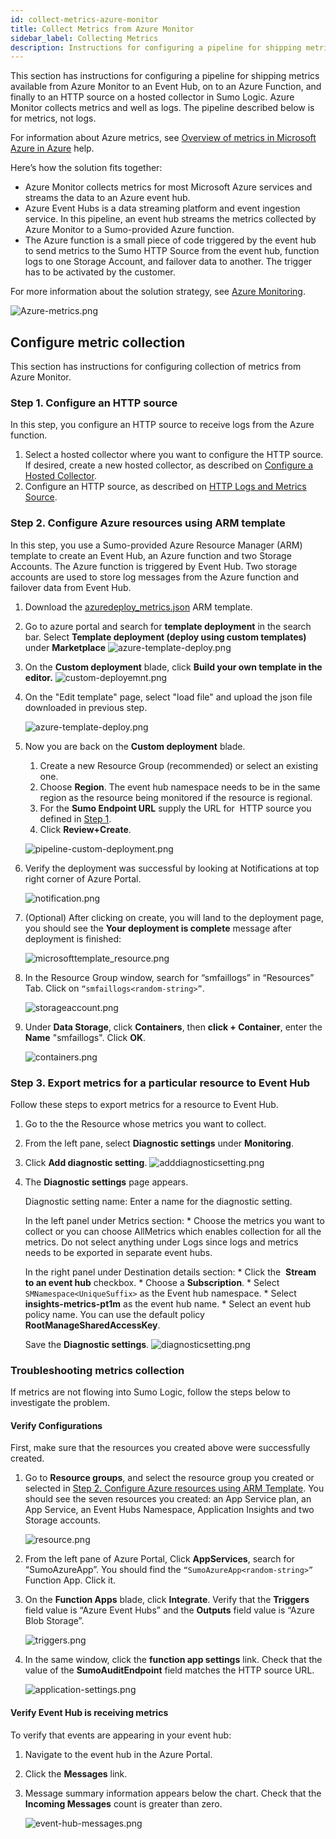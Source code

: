 ```yaml
---
id: collect-metrics-azure-monitor
title: Collect Metrics from Azure Monitor
sidebar_label: Collecting Metrics 
description: Instructions for configuring a pipeline for shipping metrics available from Azure Monitor to  Sumo Logic.
---
```


This section has instructions for configuring a pipeline for shipping metrics available from Azure Monitor to an Event Hub, on to an Azure Function, and finally to an HTTP source on a hosted collector in Sumo Logic. Azure Monitor collects metrics and well as logs. The pipeline described below is for metrics, not logs. 

For information about Azure metrics, see [Overview of metrics in Microsoft Azure in Azure](https://docs.microsoft.com/en-us/azure/monitoring-and-diagnostics/monitoring-overview-metrics) help.

Here’s how the solution fits together:

* Azure Monitor collects metrics for most Microsoft Azure services and streams the data to an Azure event hub. 
* Azure Event Hubs is a data streaming platform and event ingestion service. In this pipeline, an event hub streams the metrics collected by Azure Monitor to a Sumo-provided Azure function. 
* The Azure function is a small piece of code triggered by the event hub to send metrics to the Sumo HTTP Source from the event hub, function logs to one Storage Account, and failover data to another. The trigger has to be activated by the customer.

For more information about the solution strategy, see [Azure Monitoring](/docs/send-data/collect-from-other-data-sources/azure-monitoring). 

![Azure-metrics.png](/img/send-data/Azure-metrics.png)

## Configure metric collection

This section has instructions for configuring collection of metrics from Azure Monitor.

### Step 1. Configure an HTTP source

In this step, you configure an HTTP source to receive logs from the Azure function.

1. Select a hosted collector where you want to configure the HTTP source. If desired, create a new hosted collector, as described on [Configure a Hosted Collector](/docs/send-data/hosted-collectors/configure-hosted-collector).
1. Configure an HTTP source, as described on [HTTP Logs and Metrics Source](/docs/send-data/hosted-collectors/http-source/logs-metrics). 

### Step 2. Configure Azure resources using ARM template

In this step, you use a Sumo-provided Azure Resource Manager (ARM) template to create an Event Hub, an Azure function and two Storage Accounts. The Azure function is triggered by Event Hub. Two storage accounts are used to store log messages from the Azure function and failover data from Event Hub. 

1. Download the [azuredeploy_metrics.json](https://raw.githubusercontent.com/SumoLogic/sumologic-azure-function/master/EventHubs/src/azuredeploy_metrics.json) ARM template.
1. Go to azure portal and search for **template deployment** in the search bar. Select **Template deployment (deploy using custom templates)** under **Marketplace**
    ![azure-template-deploy.png](/img/send-data/azure-metrics/azure-template-deploy.png)

1. On the **Custom deployment** blade, click **Build your own template in the editor.**
    ![custom-deployemnt.png](/img/send-data/azure-metrics/custom-deployemnt.png)

1. On the "Edit template" page, select "load file" and upload the json file downloaded in previous step.

    ![azure-template-deploy.png](/img/send-data/azure-metrics/azure-template-deploy2.png)

1. Now you are back on the **Custom deployment** blade.

   1. Create a new Resource Group (recommended) or select an existing one.
   1. Choose **Region**. The event hub namespace needs to be in the same region as the resource being monitored if the resource is regional.
   1. For the **Sumo Endpoint URL** supply the URL for  HTTP source you defined in [Step 1](#step-1-configure-an-http-source). 
   1. Click **Review+Create**.

    ![pipeline-custom-deployment.png](/img/send-data/azure-metrics/pipeline-custom-deployment.png)

1. Verify the deployment was successful by looking at Notifications at top right corner of Azure Portal.

    ![notification.png](/img/send-data/azure-metrics/notification.png)

1. (Optional) After clicking on create, you will land to the deployment page, you should see the **Your deployment is complete** message after deployment is finished:

    ![microsofttemplate_resource.png](/img/send-data/azure-metrics/microsofttemplate_resource.png)

1. In the Resource Group window, search for “smfaillogs” in “Resources” Tab. Click on `“smfaillogs<random-string>”`.

    ![storageaccount.png](/img/send-data/azure-metrics/storageaccount.png)

1. Under **Data Storage**, click **Containers**, then **click + Container**, enter the **Name** "smfaillogs". Click **OK**.

    ![containers.png](/img/send-data/azure-metrics/containers.png)

### Step 3. Export metrics for a particular resource to Event Hub

Follow these steps to export metrics for a resource to Event Hub.

1. Go to the the Resource whose metrics you want to collect.
1. From the left pane, select **Diagnostic settings** under **Monitoring**.
1. Click **Add diagnostic setting**.
   ![adddiagnosticsetting.png](/img/send-data/azure-metrics/adddiagnosticsetting.png)
1. The **Diagnostic settings** page appears.

    Diagnostic setting name: Enter a name for the diagnostic setting.
        
    In the left panel under Metrics section:
        * Choose the metrics you want to collect or you can choose AllMetrics which enables collection for all the metrics. Do not select anything under Logs since logs and metrics needs to be exported in separate event hubs.

    In the right panel under Destination details section:
        * Click the  **Stream to an event hub** checkbox.
        * Choose a **Subscription**.
        * Select `SMNamespace<UniqueSuffix>` as the Event hub namespace.
        * Select **insights-metrics-pt1m** as the event hub name.
        * Select an event hub policy name. You can use the default policy **RootManageSharedAccessKey**.
    
    Save the **Diagnostic settings**.
    ![diagnosticsetting.png](/img/send-data/azure-metrics/diagnosticsetting.png)

### Troubleshooting metrics collection

If metrics are not flowing into Sumo Logic, follow the steps below to investigate the problem.

#### Verify Configurations

First, make sure that the resources you created above were successfully created.

1. Go to **Resource groups**, and select the resource group you created or selected in [Step 2. Configure Azure resources using ARM Template](#step-2-configure-azure-resources-using-arm-template). You should see the seven resources you created: an App Service plan, an App Service, an Event Hubs Namespace, Application Insights and two Storage accounts.

    ![resource.png](/img/send-data/azure-metrics/resource.png)

1. From the left pane of Azure Portal, Click **AppServices**, search for “SumoAzureApp”. You should find the `“SumoAzureApp<random-string>”` Function App. Click it. 
1. On the **Function Apps** blade, click **Integrate**. Verify that the **Triggers** field value is “Azure Event Hubs” and the **Outputs** field value is “Azure Blob Storage”. 

    ![triggers.png](/img/send-data/azure-triggers.png)

1. In the same window, click the **function app settings** link. Check that the value of the **SumoAuditEndpoint** field matches the HTTP source URL.

    ![application-settings.png](/img/send-data/logs-function-app.png)

#### Verify Event Hub is receiving metrics

To verify that events are appearing in your event hub:

1. Navigate to the event hub in the Azure Portal.
1. Click the **Messages** link.
1. Message summary information appears below the chart. Check that the **Incoming Messages** count is greater than zero.

    ![event-hub-messages.png](/img/send-data/event-hub-messages.png)

 
